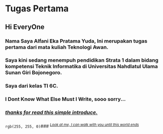 
# Tugas Pertama
## Hi EveryOne

### Nama Saya Alfani Eka Pratama Yuda, Ini merupakan tugas pertama dari mata kuliah Teknologi Awan.
### Saya kini sedang menempuh pendidikan Strata 1 dalam bidang kompetensi Teknik Informatika di Universitas Nahdlatul Ulama Sunan Giri Bojonegoro.
### Saya dari kelas TI 6C.

### I Dont Know What Else Must I Write, sooo sorry...
### <ins>_thanks for read this simple introduce._</ins>
###
###
###
`rgb(255, 255, 0)`### <sup><ins>_Look at me, I can walk with you until this world ends_</ins></sup>
